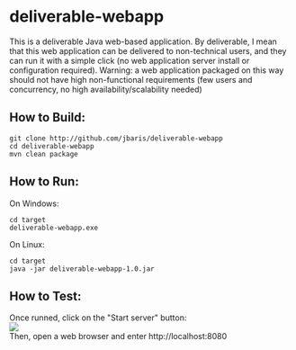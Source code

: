deliverable-webapp
==================
This is a deliverable Java web-based application. By deliverable, I mean that this web application can be delivered to non-technical users, and they can run it with a simple click (no web application server install or configuration required). Warning: a web application packaged on this way should not have high non-functional requirements (few users and concurrency, no high availability/scalability needed) 

How to Build:
-------------
    git clone http://github.com/jbaris/deliverable-webapp  
    cd deliverable-webapp  
    mvn clean package   

How to Run:  
-----------
On Windows:  

    cd target  
    deliverable-webapp.exe   

On Linux:    

    cd target  
    java -jar deliverable-webapp-1.0.jar  

How to Test:
------------
Once runned, click on the "Start server" button:   
    ![](http://jbaris.github.com/deliverable-webapp/screenshot.png)  
Then, open a web browser and enter http://localhost:8080  